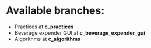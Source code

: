 # Available branches: 
- 	Practices at **c\_practices**
-	Beverage expender GUI at **c\_beverage\_expender\_gui**
-	Algorithms at **c\_algorithms**

